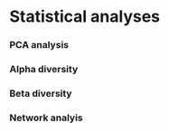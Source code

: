 # Statistical analyses

### PCA analysis

### Alpha diversity

### Beta diversity

### Network analyis
